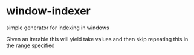 # window-indexer
simple generator for indexing in windows

Given an iterable this will yield take values and then skip repeating this in the range specified
